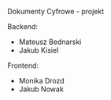 Dokumenty Cyfrowe - projekt

Backend:
- Mateusz Bednarski
- Jakub Kisiel

Frontend:
- Monika Drozd
- Jakub Nowak
